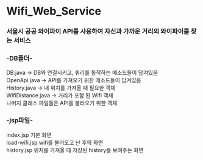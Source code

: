 # Wifi_Web_Service

### 서울시 공공 와이파이 API를 사용하여 자신과 가까운 거리의 와이파이를 찾는 서비스

### -DB폴더-    
DB.java -> DB와 연결시키고, 쿼리를 동작하는 메소드들이 담겨있음    
OpenApi.java -> API를 가져오기 위한 메소드들이 담겨있음   
History.java -> 내 위치를 가져올 때 필요한 객체   
WifiDistance.java -> 거리가 포함 된 Wifi 객체   
나머지 클래스 파일들은 API를 불러오기 위한 객체    

### -jsp파일-   
index.jsp 기본 화면    
load-wifi.jsp wifi를 불러오고 난 후의 화면   
history.jsp 위치를 가져올 때 저장된 history를 보여주는 화면    
